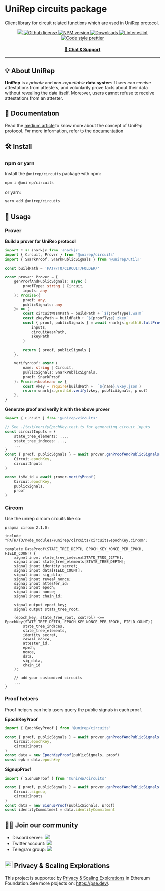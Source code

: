 # UniRep circuits package

Client library for circuit related functions which are used in UniRep protocol.

<p align="center">
    <a href="https://github.com/unirep/unirep">
        <img src="https://img.shields.io/badge/project-unirep-blue.svg?style=flat-square">
    </a>
    <a href="https://github.com/unirep/unirep/blob/master/LICENSE">
        <img alt="Github license" src="https://img.shields.io/github/license/unirep/unirep.svg?style=flat-square">
    </a>
    <a href="https://www.npmjs.com/package/@unirep/circuits">
        <img alt="NPM version" src="https://img.shields.io/npm/v/@unirep/circuits?style=flat-square" />
    </a>
    <a href="https://npmjs.org/package/@unirep/circuits">
        <img alt="Downloads" src="https://img.shields.io/npm/dm/@unirep/circuits.svg?style=flat-square" />
    </a>
    <a href="https://eslint.org/">
        <img alt="Linter eslint" src="https://img.shields.io/badge/linter-eslint-8080f2?style=flat-square&logo=eslint" />
    </a>
    <a href="https://prettier.io/">
        <img alt="Code style prettier" src="https://img.shields.io/badge/code%20style-prettier-f8bc45?style=flat-square&logo=prettier" />
    </a>
</p>

<div align="center">
    <h4>
        <a href="https://discord.gg/VzMMDJmYc5">
            🤖 Chat &amp; Support
        </a>
    </h4>
</div>

---

## 💡 About UniRep
**UniRep** is a *private* and *non-repudiable* **data system**. Users can receive attestations from attesters, and voluntarily prove facts about their data without revealing the data itself. Moreover, users cannot refuse to receive attestations from an attester.

## 📘 Documentation

Read the [medium article](https://medium.com/privacy-scaling-explorations/unirep-a-private-and-non-repudiable-reputation-system-7fb5c6478549) to know more about the concept of UniRep protocol.
For more information, refer to the [documentation](https://developer.unirep.io/)

## 🛠 Install

### npm or yarn

Install the `@unirep/circuits` package with npm:

```bash
npm i @unirep/circuits
```

or yarn:

```bash
yarn add @unirep/circuits
```

## 📔 Usage

### Prover

**Build a prover for UniRep protocol**
```typescript
import * as snarkjs from 'snarkjs'
import { Circuit, Prover } from '@unirep/circuits'
import { SnarkProof, SnarkPublicSignals } from '@unirep/utils'

const buildPath = 'PATH/TO/CIRCUIT/FOLDER/'

const prover: Prover = {
    genProofAndPublicSignals: async (
        proofType: string | Circuit,
        inputs: any
    ): Promise<{
        proof: any,
        publicSignals: any
    }> => {
        const circuitWasmPath = buildPath + `${proofType}.wasm`
        const zkeyPath = buildPath + `${proofType}.zkey`
        const { proof, publicSignals } = await snarkjs.groth16.fullProve(
            inputs,
            circuitWasmPath,
            zkeyPath
        )

        return { proof, publicSignals }
    },

    verifyProof: async (
        name: string | Circuit,
        publicSignals: SnarkPublicSignals,
        proof: SnarkProof
    ): Promise<boolean> => {
        const vkey = require(buildPath +  `${name}.vkey.json`)
        return snarkjs.groth16.verify(vkey, publicSignals, proof)
    },
}
```

**Generate proof and verify it with the above prover**
```typescript
import { Circuit } from '@unirep/circuits'

// See ./test/verifyEpochKey.test.ts for generating circuit inputs
const circuitInputs = {
    state_tree_elements: ...,
    state_tree_indeces: ...,
    ...
}
const { proof, publicSignals } = await prover.genProofAndPublicSignals(
    Circuit.epochKey,
    circuitInputs
)

const isValid = await prover.verifyProof(
    Circuit.epochKey,
    publicSignals,
    proof
)
```

### Circom

Use the unirep circom circuits like so:

```circom
pragma circom 2.1.0;

include "PATH/TO/node_modules/@unirep/circuits/circuits/epochKey.circom";

template DataProof(STATE_TREE_DEPTH, EPOCH_KEY_NONCE_PER_EPOCH, FIELD_COUNT) {
    signal input state_tree_indeces[STATE_TREE_DEPTH];
    signal input state_tree_elements[STATE_TREE_DEPTH];
    signal input identity_secret;
    signal input data[FIELD_COUNT];
    signal input sig_data;
    signal input reveal_nonce;
    signal input attester_id;
    signal input epoch;
    signal input nonce;
    signal input chain_id;

    signal output epoch_key;
    signal output state_tree_root;   

    (epoch_key, state_tree_root, control) <== EpochKey(STATE_TREE_DEPTH, EPOCH_KEY_NONCE_PER_EPOCH, FIELD_COUNT)(
        state_tree_indeces, 
        state_tree_elements, 
        identity_secret,
        reveal_nonce,
        attester_id,
        epoch,
        nonce,
        data,
        sig_data,
        chain_id
    );

    // add your customized circuits
    ...
}
```

### Proof helpers

Proof helpers can help users query the public signals in each proof.

**EpochKeyProof**

```ts
import { EpochKeyProof } from '@unirep/circuits'

const { proof, publicSignals } = await prover.genProofAndPublicSignals(
    Circuit.epochKey,
    circuitInputs
)
const data = new EpochKeyProof(publicSignals, proof)
const epk = data.epochKey
```

**SignupProof**

```ts
import { SignupProof } from '@unirep/circuits'

const { proof, publicSignals } = await prover.genProofAndPublicSignals(
    Circuit.signup,
    circuitInputs
)
const data = new SignupProof(publicSignals, proof)
const identityCommitment = data.identityCommitment
```

## 🙌🏻 Join our community
- Discord server: <a href="https://discord.gg/VzMMDJmYc5"><img src="https://img.shields.io/discord/931582072152281188?label=Discord&style=flat-square&logo=discord"></a>
- Twitter account: <a href="https://twitter.com/UniRep_Protocol"><img src="https://img.shields.io/twitter/follow/UniRep_Protocol?style=flat-square&logo=twitter"></a>
- Telegram group: <a href="https://t.me/unirep"><img src="https://img.shields.io/badge/telegram-@unirep-blue.svg?style=flat-square&logo=telegram"></a>

## <img height="24" src="https://pse.dev/_next/static/media/header-logo.16312102.svg"> Privacy & Scaling Explorations

This project is supported by [Privacy & Scaling Explorations](https://github.com/privacy-scaling-explorations) in Ethereum Foundation.
See more projects on: https://pse.dev/.
